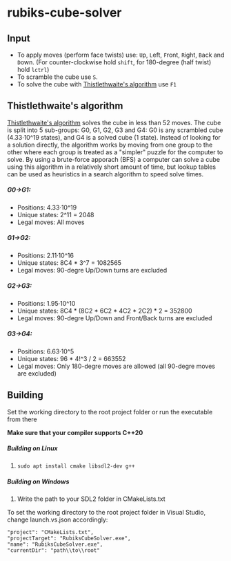 # rubiks-cube-solver

## Input
- To apply moves (perform face twists) use: `U`p, `L`eft, `F`ront, `R`ight, `B`ack and `D`own.
  (For counter-clockwise hold `shift`, for 180-degree (half twist) hold `lctrl`)
- To scramble the cube use `S`.
- To solve the cube with [Thistlethwaite's algorithm](https://www.jaapsch.net/puzzles/thistle.htm) use `F1`

## Thistlethwaite's algorithm
[Thistlethwaite's algorithm](https://www.jaapsch.net/puzzles/thistle.htm) solves the cube in less than 52 moves.
The cube is split into 5 sub-groups: G0, G1, G2, G3 and G4:
G0 is any scrambled cube (4.33·10^19 states), and G4 is a solved cube (1 state).
Instead of looking for a solution directly, the algorithm works by moving from one group to the other where each group
is treated as a "simpler" puzzle for the computer to solve.
By using a brute-force apporach (BFS) a computer can solve a cube using this algorithm in a relatively short amount of time,
but lookup tables can be used as heuristics in a search algorithm to speed solve times.

##### G0->G1:
- Positions: 4.33·10^19
- Unique states: 2^11 = 2048
- Legal moves: All moves
##### G1->G2:
- Positions: 2.11·10^16
- Unique states: 8C4 * 3^7 = 1082565
- Legal moves: 90-degre Up/Down turns are excluded
##### G2->G3:
- Positions: 1.95·10^10
- Unique states: 8C4 * (8C2 * 6C2 * 4C2 * 2C2) * 2 = 352800
- Legal moves: 90-degre Up/Down and Front/Back turns are excluded
##### G3->G4:
- Positions: 6.63·10^5
- Unique states: 96 * 4!^3 / 2 = 663552
- Legal moves: Only 180-degre moves are allowed (all 90-degre moves are excluded)


## Building
Set the working directory to the root project folder or run the executable from there

**Make sure that your compiler supports C++20**

##### Building on Linux
1. `sudo apt install cmake libsdl2-dev g++`

##### Building on Windows
1. Write the path to your SDL2 folder in CMakeLists.txt

To set the working directory to the root project folder in Visual Studio, change launch.vs.json accordingly:
```
"project": "CMakeLists.txt",
"projectTarget": "RubiksCubeSolver.exe",
"name": "RubiksCubeSolver.exe",
"currentDir": "path\\to\\root"
```


